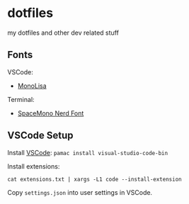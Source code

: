 # dotfiles
my dotfiles and other dev related stuff

## Fonts
VSCode:
- [MonoLisa](https://github.com/lauer3912/Monolisa)

Terminal:
- [SpaceMono Nerd Font](https://github.com/ryanoasis/nerd-fonts/releases/download/v3.1.1/SpaceMono.zip)

## VSCode Setup
Install [VSCode](https://aur.archlinux.org/packages/visual-studio-code-bin):
`pamac install visual-studio-code-bin`

Install extensions:
```shell
cat extensions.txt | xargs -L1 code --install-extension
```

Copy `settings.json` into user settings in VSCode.
